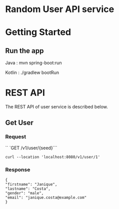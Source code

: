 # Random User API service 

# Getting Started
## Run the app

Java : mvn spring-boot:run

Kotlin : ./gradlew bootRun

# REST API

The REST API of user service is described below.

## Get User

### Request
``
`GET /v1/user/{seed}```

    curl --location 'localhost:8080/v1/user/1'

### Response

    {
    "firstname": "Janique",
    "lastname": "Costa",
    "gender": "male",
    "email": "janique.costa@example.com"
    }
